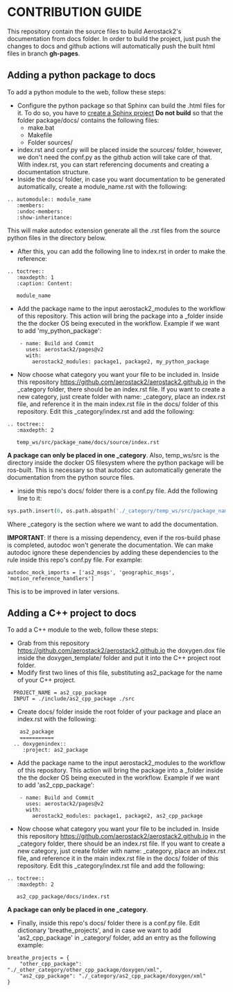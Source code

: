 # CONTRIBUTION GUIDE 

This repository contain the source files to build Aerostack2's documentation from docs folder. 
In order to build the project, just push the changes to docs and github actions will automatically push
the built html files in branch **gh-pages**.

## Adding a python package to docs

To add a python module to the web, follow these steps:
- Configure the python package so that Sphinx can build the .html files for it.  To do so, you have to [create a Sphinx project](https://www.sphinx-doc.org/en/master/tutorial/getting-started.html#setting-up-your-project-and-development-environment) **Do not build** so that the folder package/docs/ contains the following files:
	- make.bat
	- Makefile
	- Folder sources/
- index.rst and conf.py will be placed inside the sources/ folder, however, we don't need the conf.py as the github action will take care of that. With index.rst, you can start referencing documents and creating a documentation structure. 
- Inside the docs/ folder, in case you want documentation to be generated automatically, create a module_name.rst with the following: 
```
.. automodule:: module_name
   :members:
   :undoc-members:
   :show-inheritance:
```
This will make autodoc extension generate all the .rst files from the source python files in the directory below.
- After this, you can add the following line to index.rst in order to make the reference:
```
.. toctree::
   :maxdepth: 1
   :caption: Content:

   module_name
```

- Add the package name to the input aerostack2_modules to the workflow of this repository. This action will bring the package into a _folder inside the the docker OS being executed in the workflow. Example if we want to add 'my_python_package':
``` 
    - name: Build and Commit
      uses: aerostack2/pages@v2
      with:
        aerostack2_modules: package1, package2, my_python_package
```
- Now choose what category you want your file to be included in. Inside this repository https://github.com/aerostack2/aerostack2.github.io in the _category folder, there should be an index.rst file. If you want to create a new category, just create folder with name: _category, place an index.rst file, and reference it in the main index.rst file in the docs/ folder of this repository. Edit this _category/index.rst and add the following:
```
.. toctree::
   :maxdepth: 2

   temp_ws/src/package_name/docs/source/index.rst
```
**A package can only be placed in one _category**. Also, temp_ws/src is the directory inside the docker OS filesystem where the python package will be ros-built. This is necessary so that autodoc can automatically generate the documentation from the python source files.
-  inside this repo's docs/ folder there is a conf.py file. Add the following line to it:
```python
sys.path.insert(0, os.path.abspath('./_category/temp_ws/src/package_name/package_name'))
```
Where _category is the section where we want to add the documentation.

**IMPORTANT**: If there is a missing dependency, even if the ros-build phase is completed, autodoc won't generate the documentation. We can make autodoc ignore these dependencies by adding these dependencies to the rule inside this repo's conf.py file. For example:
```
autodoc_mock_imports = ['as2_msgs', 'geographic_msgs', 'motion_reference_handlers']
```
This is to be improved in later versions.

## Adding a C++ project to docs

To add a C++ module to the web, follow these steps:
- Grab from this repository https://github.com/aerostack2/aerostack2.github.io the doxygen.dox file inside the doxygen_template/ folder and put it into the C++ project root folder. 
- Modify first two lines of this file, substituting as2_package for the name of your C++ project.
```
  PROJECT_NAME = as2_cpp_package
  INPUT = ./include/as2_cpp_package ./src
  ```
  - Create docs/ folder inside the root folder of your package and place an index.rst with the following:
  ```
	  as2_package
	  ===========
	.. doxygenindex::
	   :project: as2_package
  ```
  - Add the package name to the input aerostack2_modules to the workflow of this repository. This action will bring the package into a _folder inside the the docker OS being executed in the workflow. Example if we want to add 'as2_cpp_package':
``` 
    - name: Build and Commit
      uses: aerostack2/pages@v2
      with:
        aerostack2_modules: package1, package2, as2_cpp_package
```
- Now choose what category you want your file to be included in. Inside this repository https://github.com/aerostack2/aerostack2.github.io in the _category folder, there should be an index.rst file. If you want to create a new category, just create folder with name: _category, place an index.rst file, and reference it in the main index.rst file in the docs/ folder of this repository. Edit this _category/index.rst file and add the following:
```
.. toctree::
   :maxdepth: 2

   as2_cpp_package/docs/index.rst
```
**A package can only be placed in one _category**.
  
- Finally, inside this repo's docs/ folder there is a conf.py file. Edit dictionary 'breathe_projects', and in case we want to add 'as2_cpp_package' in _category/ folder, add an entry as the following example:
```
breathe_projects = {
    "other_cpp_package": "./_other_category/other_cpp_package/doxygen/xml",
    "as2_cpp_package": "./_category/as2_cpp_package/doxygen/xml"
}
```
